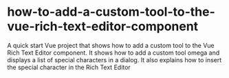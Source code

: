 # how-to-add-a-custom-tool-to-the-vue-rich-text-editor-component
A quick start Vue project that shows how to add a custom tool to the Vue Rich Text Editor component. It shows how to add a custom tool omega and displays a list of special characters in a dialog. It also explains how to insert the special character in the Rich Text Editor
